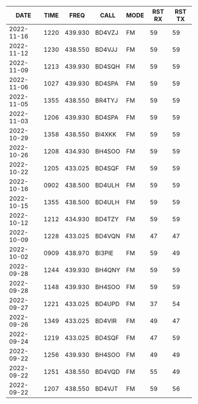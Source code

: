 |DATE|TIME|FREQ|CALL|MODE|RST RX|RST TX|
|-|-|-|-|-|-|-|
|2022-11-16|1220|439.930|BD4VZJ|FM|59|59|
|2022-11-12|1230|438.550|BD4VJJ|FM|59|59|
|2022-11-09|1213|439.930|BD4SQH|FM|59|59|
|2022-11-06|1027|439.930|BD4SPA|FM|59|59|
|2022-11-05|1355|438.550|BR4TYJ|FM|59|59|
|2022-11-03|1206|439.930|BD4SPA|FM|59|59|
|2022-10-29|1358|438.550|BI4XKK|FM|59|59|
|2022-10-26|1208|434.930|BH4SOO|FM|59|59|
|2022-10-22|1205|433.025|BD4SQF|FM|59|59|
|2022-10-16|0902|438.500|BD4ULH|FM|59|59|
|2022-10-15|1355|438.500|BD4ULH|FM|59|59|
|2022-10-12|1212|434.930|BD4TZY|FM|59|59|
|2022-10-09|1228|433.025|BD4VQN|FM|47|47|
|2022-10-02|0909|438.970|BI3PIE|FM|59|49|
|2022-09-28|1244|439.930|BH4QNY|FM|59|59|
|2022-09-28|1148|439.930|BH4SOO|FM|59|59|
|2022-09-27|1221|433.025|BD4UPD|FM|37|54|
|2022-09-26|1349|433.025|BD4VIR|FM|49|47|
|2022-09-24|1219|433.025|BD4SQF|FM|47|59|
|2022-09-22|1256|439.930|BH4SOO|FM|49|49|
|2022-09-22|1251|438.550|BD4VQD|FM|55|49|
|2022-09-22|1207|438.550|BD4VJT|FM|59|56|
